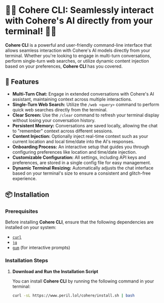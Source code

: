 # 💬🤖 Cohere CLI: Seamlessly interact with Cohere's AI directly from your terminal! 🚀✨

**Cohere CLI** is a powerful and user-friendly command-line interface that allows seamless interaction with Cohere's AI models directly from your terminal. Whether you're looking to engage in multi-turn conversations, perform single-turn web searches, or utilize dynamic content injection based on your preferences, **Cohere CLI** has you covered.

## 🚀 Features

- **Multi-Turn Chat:** Engage in extended conversations with Cohere's AI assistant, maintaining context across multiple interactions.
- **Single-Turn Web Search:** Utilize the `/web <query>` command to perform quick web searches directly from the terminal.
- **Clear Screen:** Use the `/clear` command to refresh your terminal display without losing your conversation history.
- **Persistent Memory:** Conversations are saved locally, allowing the chat to "remember" context across different sessions.
- **Content Injection:** Optionally inject real-time context such as your current location and local time/date into the AI's responses.
- **Onboarding Process:** An interactive setup that guides you through configuring preferences like location and time/date injection.
- **Customizable Configuration:** All settings, including API keys and preferences, are stored in a single config file for easy management.
- **Dynamic Terminal Resizing:** Automatically adjusts the chat interface based on your terminal's size to ensure a consistent and glitch-free experience.

## 📦 Installation

### Prerequisites

Before installing **Cohere CLI**, ensure that the following dependencies are installed on your system:

- [`curl`](https://curl.se/)
- [`jq`](https://stedolan.github.io/jq/)
- [`gum`](https://github.com/charmbracelet/gum) (for interactive prompts)

### Installation Steps

1. **Download and Run the Installation Script**

   You can install **Cohere CLI** by running the following command in your terminal:

   ```bash
   curl -sL https://www.peril.lol/cohere/install.sh | bash

